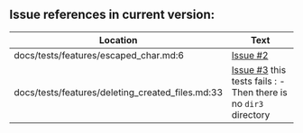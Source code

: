 Issue references in current version:
------------------------------------

Location | Text
---------|-----
docs/tests/features/escaped_char.md:6|[Issue #2](https://github.com/LionelDraghi/bbt/issues/2#issue-2406271975)
docs/tests/features/deleting_created_files.md:33|[Issue #3](https://github.com/LionelDraghi/bbt/issues/3) this tests fails : - Then there is no `dir3` directory
